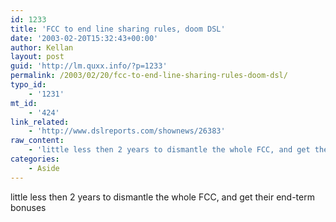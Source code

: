 ```yaml
---
id: 1233
title: 'FCC to end line sharing rules, doom DSL'
date: '2003-02-20T15:32:43+00:00'
author: Kellan
layout: post
guid: 'http://lm.quxx.info/?p=1233'
permalink: /2003/02/20/fcc-to-end-line-sharing-rules-doom-dsl/
typo_id:
    - '1231'
mt_id:
    - '424'
link_related:
    - 'http://www.dslreports.com/shownews/26383'
raw_content:
    - 'little less then 2 years to dismantle the whole FCC, and get their end-term bonuses'
categories:
    - Aside
---
```


little less then 2 years to dismantle the whole FCC, and get their end-term bonuses